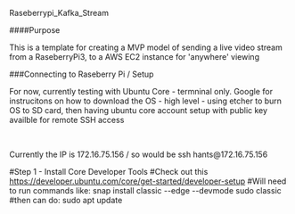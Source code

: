 Raseberrypi_Kafka_Stream

####Purpose
<p> This is a template for creating a MVP model of sending a live video
stream from a RaseberryPi3, to a AWS EC2 instance for 'anywhere' viewing </p>


###Connecting to Raseberry Pi / Setup 
<p> For now, currently testing with Ubuntu Core - termninal only. Google for instrucitons on how to download
the OS - high level - using etcher to burn OS to SD card, then having ubuntu core account setup with public key 
availble for remote SSH access </p>
<br>
<p> Currently the IP is 172.16.75.156 / so would be ssh hants@172.16.75.156 </p>

#Step 1 - Install Core Developer Tools 
#Check out this https://developer.ubuntu.com/core/get-started/developer-setup
#Will need to run commands like: 
snap install classic --edge --devmode
sudo classic
#then can do: 
sudo apt update
